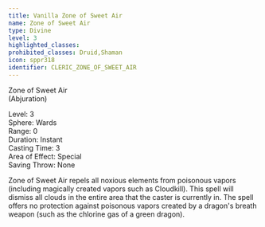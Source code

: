 ```yaml
---
title: Vanilla Zone of Sweet Air
name: Zone of Sweet Air
type: Divine
level: 3
highlighted_classes: 
prohibited_classes: Druid,Shaman
icon: sppr318
identifier: CLERIC_ZONE_OF_SWEET_AIR
---
```

Zone of Sweet Air  
(Abjuration)  
  
Level: 3  
Sphere: Wards  
Range: 0  
Duration: Instant  
Casting Time: 3  
Area of Effect: Special  
Saving Throw: None  
  
Zone of Sweet Air repels all noxious elements from poisonous vapors (including magically created vapors such as Cloudkill). This spell will dismiss all clouds in the entire area that the caster is currently in. The spell offers no protection against poisonous vapors created by a dragon's breath weapon (such as the chlorine gas of a green dragon).  
